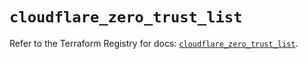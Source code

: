 # `cloudflare_zero_trust_list`

Refer to the Terraform Registry for docs: [`cloudflare_zero_trust_list`](https://registry.terraform.io/providers/cloudflare/cloudflare/4.44.0/docs/resources/zero_trust_list).
